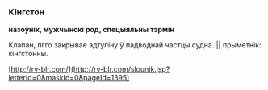 ### Кінгстон
**назоўнік, мужчынскі род, спецыяльны тэрмін**

Клапан, пгго закрывае адтуліну ў падводнай частцы судна. || прыметнік: кінгстонны.

<a rel="author">[http://rv-blr.com/](http://rv-blr.com/slounik.jsp?letterId=0&maskId=0&pageId=1395)</a>
